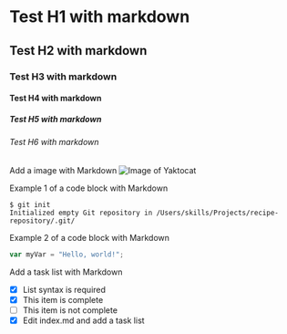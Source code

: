 # Test H1 with markdown
## Test H2 with markdown
### Test H3 with markdown
#### Test H4 with markdown
##### Test H5 with markdown
###### Test H6 with markdown

Add a image with Markdown
![Image of Yaktocat](https://octodex.github.com/images/yaktocat.png)

Example 1 of a code block with Markdown
```
$ git init
Initialized empty Git repository in /Users/skills/Projects/recipe-repository/.git/
```
Example 2 of a code block with Markdown
``` javascript
var myVar = "Hello, world!";
```

Add a task list with Markdown
- [x] List syntax is required
- [x] This item is complete
- [ ] This item is not complete
- [x] Edit index.md and add a task list

